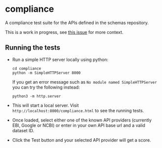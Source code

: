 compliance
==========

A compliance test suite for the APIs defined in the schemas repository.

This is a work in progress, see [this issue](https://github.com/ga4gh/schemas/issues/113) for more context.


## Running the tests

* Run a simple HTTP server locally using python:
  ```
  cd compliance
  python -m SimpleHTTPServer 8000
  ```
  
  If you get an error message such as `No module named SimpleHTTPServer` you can try the following instead:
 
  ```
  python3 -m http.server
  ```

* This will start a local server. Visit `http://localhost:8000/compliance.html`
  to see the running tests.

* Once loaded, select either one of the known API providers
  (currently EBI, Google or NCBI) or enter in your own API base url and a
  valid dataset ID.

* Click the Test button and your selected API provider will get a score.
